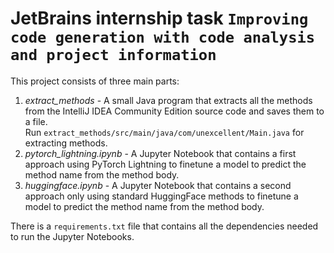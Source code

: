 # JetBrains internship task `Improving code generation with code analysis and project information`

This project consists of three main parts:
1. *extract_methods* - A small Java program that extracts all the methods from the IntelliJ IDEA Community Edition source code and saves them to a file.  
  Run `extract_methods/src/main/java/com/unexcellent/Main.java` for extracting methods.
2. *pytorch_lightning.ipynb* - A Jupyter Notebook that contains a first approach using PyTorch Lightning to finetune a model to predict the method name from the method body.
3. *huggingface.ipynb* - A Jupyter Notebook that contains a second approach only using standard HuggingFace methods to finetune a model to predict the method name from the method body.
 
There is a `requirements.txt` file that contains all the dependencies needed to run the Jupyter Notebooks.